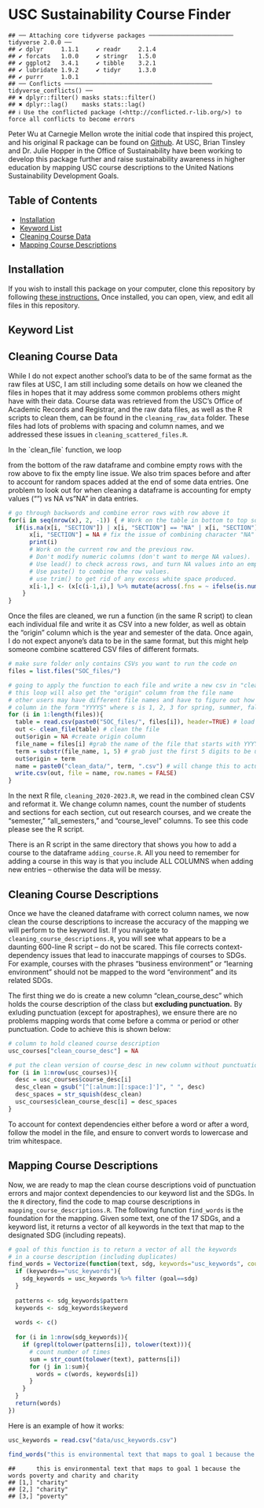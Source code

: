 # USC Sustainability Course Finder

    ## ── Attaching core tidyverse packages ──────────────────────── tidyverse 2.0.0 ──
    ## ✔ dplyr     1.1.1     ✔ readr     2.1.4
    ## ✔ forcats   1.0.0     ✔ stringr   1.5.0
    ## ✔ ggplot2   3.4.1     ✔ tibble    3.2.1
    ## ✔ lubridate 1.9.2     ✔ tidyr     1.3.0
    ## ✔ purrr     1.0.1     
    ## ── Conflicts ────────────────────────────────────────── tidyverse_conflicts() ──
    ## ✖ dplyr::filter() masks stats::filter()
    ## ✖ dplyr::lag()    masks stats::lag()
    ## ℹ Use the conflicted package (<http://conflicted.r-lib.org/>) to force all conflicts to become errors

Peter Wu at Carnegie Mellon wrote the initial code that inspired this
project, and his original R package can be found on
[Github](https://github.com/pwu97/SDGmapR). At USC, Brian Tinsley and
Dr. Julie Hopper in the Office of Sustainability have been working to
develop this package further and raise sustainability awareness in
higher education by mapping USC course descriptions to the United
Nations Sustainability Development Goals.

## Table of Contents

-   [Installation](#installation)
-   [Keyword List](#keyword-list)
-   [Cleaning Course Data](#cleaning-course-data)
-   [Mapping Course Descriptions](#mapping-course-descriptions)

## Installation

If you wish to install this package on your computer, clone this
repository by following [these
instructions.](https://docs.github.com/en/repositories/creating-and-managing-repositories/cloning-a-repository)
Once installed, you can open, view, and edit all files in this
repository.

## Keyword List

## Cleaning Course Data

While I do not expect another school’s data to be of the same format as
the raw files at USC, I am still including some details on how we
cleaned the files in hopes that it may address some common problems
others might have with their data. <!-- add link to a file? --> Course
data was retrieved from the USC’s Office of Academic Records and
Registrar, and the raw data files, as well as the R scripts to clean
them, can be found in the `cleaning_raw_data` folder. These files had
lots of problems with spacing and column names, and we addressed these
issues in `cleaning_scattered_files.R`. <!-- show the dataframe -->
<!-- show the code to clean it --> In the `clean_file` function, we loop
from the bottom of the raw dataframe and combine empty rows with the row
above to fix the empty line issue. We also trim spaces before and after
to account for random spaces added at the end of some data entries. One
problem to look out for when cleaning a dataframe is accounting for
empty values (““) vs NA vs”NA” in data entries.

``` r
# go through backwords and combine error rows with row above it
for(i in seq(nrow(x), 2, -1)) { # Work on the table in bottom to top so we can merge the values
  if(is.na(x[i, "SECTION"]) | x[i, "SECTION"] == "NA" | x[i, "SECTION"] == "") { #always note if values are NA or "NA" or ""
      x[i, "SECTION"] = NA # fix the issue of combining character "NA" 
      print(i)
      # Work on the current row and the previous row.
      # Don't modify numeric columns (don't want to merge NA values).
      # Use lead() to check across rows, and turn NA values into an empty string.
      # Use paste() to combine the row values.
      # use trim() to get rid of any excess white space produced.
      x[i-1,] <- (x[c(i-1,i),] %>% mutate(across(.fns = ~ ifelse(is.numeric(.x), .x, trim(paste(.x, ifelse(is.na(lead(.x)), "", lead(.x))))))))[1, ]
    }
}
```

Once the files are cleaned, we run a function (in the same R script) to
clean each individual file and write it as CSV into a new folder, as
well as obtain the “origin” column which is the year and semester of the
data. Once again, I do not expect anyone’s data to be in the same
format, but this might help someone combine scattered CSV files of
different formats.

``` r
# make sure folder only contains CSVs you want to run the code on
files = list.files("SOC_files/")

# going to apply the function to each file and write a new csv in "clean_data" folder
# this loop will also get the "origin" column from the file name
# other users may have different file names and have to figure out how to get the origin
# column in the form "YYYYS" where s is 1, 2, 3 for spring, summer, fall
for (i in 1:length(files)){
  table = read.csv(paste0("SOC_files/", files[i]), header=TRUE) # load file
  out <- clean_file(table) # clean the file
  out$origin = NA #create origin column
  file_name = files[i] #grab the name of the file that starts with YYYYS
  term = substr(file_name, 1, 5) # grab just the first 5 digits to be used in the origin
  out$origin = term
  name = paste0("clean_data/", term, ".csv") # will change this to actually be the year output format
  write.csv(out, file = name, row.names = FALSE)
}
```

In the next R file, `cleaning_2020-2023.R`, we read in the combined
clean CSV and reformat it. We change column names, count the number of
students and sections for each section, cut out research courses, and we
create the “semester,” “all_semesters,” and “course_level” columns. To
see this code please see the R script.

There is an R script in the same directory that shows you how to add a
course to the dataframe `adding_course.R`. All you need to remember for
adding a course in this way is that you include ALL COLUMNS when adding
new entries – otherwise the data will be messy.

## Cleaning Course Descriptions

Once we have the cleaned dataframe with correct column names, we now
clean the course descriptions to increase the accuracy of the mapping we
will perform to the keyword list. If you navigate to
`cleaning_course_descriptions.R`, you will see what appears to be a
daunting 600-line R script – do not be scared. This file corrects
context-dependency issues that lead to inaccurate mappings of courses to
SDGs. For example, courses with the phrases “business environment” or
“learning environment” should not be mapped to the word “environment”
and its related SDGs.

The first thing we do is create a new column “clean_course_desc” which
holds the course description of the class but **excluding punctuation.**
By exluding punctuation (except for apostraphes), we ensure there are no
problems mapping words that come before a comma or period or other
punctuation. Code to achieve this is shown below:

``` r
# column to hold cleaned course description
usc_courses["clean_course_desc"] = NA

# put the clean version of course_desc in new column without punctuation, except for '
for (i in 1:nrow(usc_courses)){
  desc = usc_courses$course_desc[i]
  desc_clean = gsub("[^[:alnum:][:space:]']", " ", desc)
  desc_spaces = str_squish(desc_clean)
  usc_courses$clean_course_desc[i] = desc_spaces
}
```

To account for context dependencies either before a word or after a
word, follow the model in the file, and ensure to convert words to
lowercase and trim whitespace.

## Mapping Course Descriptions

Now, we are ready to map the clean course descriptions void of
punctuation errors and major context dependencies to our keyword list
and the SDGs. In the `R` directory, find the code to map course
descriptions in `mapping_course_descriptions.R`. The following function
`find_words` is the foundation for the mapping. Given some text, one of
the 17 SDGs, and a keyword list, it returns a vector of all keywords in
the text that map to the designated SDG (including repeats).

``` r
# goal of this function is to return a vector of all the keywords 
# in a course description (including duplicates)
find_words = Vectorize(function(text, sdg, keywords="usc_keywords", count_repeats=FALSE){
  if (keywords=="usc_keywords"){
    sdg_keywords = usc_keywords %>% filter (goal==sdg)
  }
  
  patterns <- sdg_keywords$pattern
  keywords <- sdg_keywords$keyword
  
  words <- c()
  
  for (i in 1:nrow(sdg_keywords)){
    if (grepl(tolower(patterns[i]), tolower(text))){
      # count number of times
      sum = str_count(tolower(text), patterns[i])
      for (j in 1:sum){
        words = c(words, keywords[i])
      }
    }
  }
  return(words)
})
```

Here is an example of how it works:

``` r
usc_keywords = read.csv("data/usc_keywords.csv")

find_words("this is environmental text that maps to goal 1 because the words poverty and charity and charity", 1)
```

    ##      this is environmental text that maps to goal 1 because the words poverty and charity and charity
    ## [1,] "charity"                                                                                       
    ## [2,] "charity"                                                                                       
    ## [3,] "poverty"
